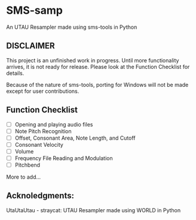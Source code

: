 # SMS-samp
An UTAU Resampler made using sms-tools in Python

## DISCLAIMER
This project is an unfinished work in progress. Until more functionality arrives, it is not ready for release. Please look at the Function Checklist for details.

Because of the nature of sms-tools, porting for Windows will not be made except for user contributions.

## Function Checklist
- [ ] Opening and playing audio files
- [ ] Note Pitch Recognition
- [ ] Offset, Consonant Area, Note Length, and Cutoff
- [ ] Consonant Velocity
- [ ] Volume
- [ ] Frequency File Reading and Modulation
- [ ] Pitchbend

More to add...

## Acknoledgments:
UtaUtaUtau - straycat: UTAU Resampler made using WORLD in Python